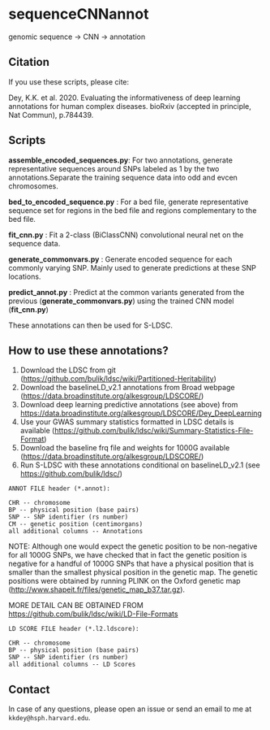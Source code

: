 # sequenceCNNannot
genomic sequence -> CNN -> annotation

## Citation

If you use these scripts, please cite:

Dey, K.K. et al. 2020. Evaluating the informativeness of deep learning annotations for human complex diseases. bioRxiv (accepted in principle, Nat Commun), p.784439.

## Scripts 

**assemble_encoded_sequences.py**:  For two annotations, generate representative sequences around SNPs labeled as 1 by the two annotations.Separate the training sequence data into odd and evcen chromosomes.

**bed_to_encoded_sequence.py** : For a bed file, generate representative sequence set for regions in the bed file and regions complementary to the bed file.

**fit_cnn.py** : Fit a 2-class (BiClassCNN) convolutional neural net on the sequence data.

**generate_commonvars.py** : Generate encoded sequence for each commonly varying SNP. Mainly used to generate predictions at these SNP locations.

**predict_annot.py** : Predict at the common variants generated from the previous (**generate_commonvars.py**) using the trained CNN model (**fit_cnn.py**)

These annotations can then be used for S-LDSC.

## How to use these annotations?

1) Download the LDSC from git (https://github.com/bulik/ldsc/wiki/Partitioned-Heritability)
2) Download the baselineLD_v2.1 annotations from Broad webpage (https://data.broadinstitute.org/alkesgroup/LDSCORE/)
3) Download deep learning predictive annotations (see above) from https://data.broadinstitute.org/alkesgroup/LDSCORE/Dey_DeepLearning
4) Use your GWAS summary statistics formatted in LDSC details is available (https://github.com/bulik/ldsc/wiki/Summary-Statistics-File-Format)
5) Download the baseline frq file and weights for 1000G available (https://data.broadinstitute.org/alkesgroup/LDSCORE/)
6) Run S-LDSC with these annotations conditional on baselineLD_v2.1 (see https://github.com/bulik/ldsc/)

```
ANNOT FILE header (*.annot):

CHR -- chromosome
BP -- physical position (base pairs)
SNP -- SNP identifier (rs number)
CM -- genetic position (centimorgans)
all additional columns -- Annotations
```

NOTE: Although one would expect the genetic position to be non-negative for all 1000G SNPs, we have checked that
in fact the genetic position is negative for a handful of 1000G SNPs that have a physical position that is smaller
than the smallest physical position in the genetic map. The genetic positions were obtained by running PLINK on
the Oxford genetic map (http://www.shapeit.fr/files/genetic_map_b37.tar.gz).

MORE DETAIL CAN BE OBTAINED FROM https://github.com/bulik/ldsc/wiki/LD-File-Formats


```
LD SCORE FILE header (*.l2.ldscore):

CHR -- chromosome
BP -- physical position (base pairs)
SNP -- SNP identifier (rs number)
all additional columns -- LD Scores

```

## Contact 

In case of any questions, please open an issue or send an email to me at `kkdey@hsph.harvard.edu`.












